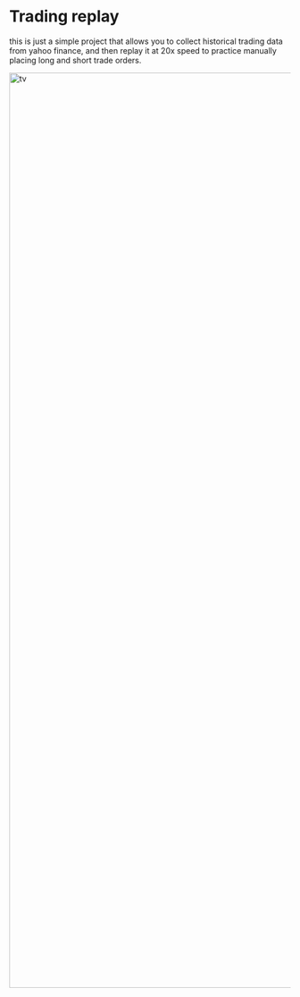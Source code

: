 # Trading replay

this is just a simple project that allows you to collect historical trading data from yahoo finance, and then replay it at 20x speed to practice manually placing long and short trade orders.

<img width="2880" height="1639" alt="tv" src="https://github.com/user-attachments/assets/3bd83f69-0d2c-4c5e-9b2b-98bf3efbbf4a" />
